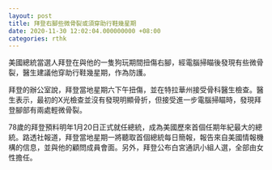 ```yaml
---
layout: post
title: 拜登右腳些微骨裂或須穿助行鞋幾星期
date: 2020-11-30 12:02:04.000000000 +08:00
categories: rthk
---
```


美國總統當選人拜登在與他的一隻狗玩期間扭傷右腳，經電腦掃瞄後發現有些微骨裂，醫生建議他穿助行鞋幾星期，作為防護。

拜登的辦公室說，拜登當地星期六下午扭傷，並在特拉華州接受骨科醫生檢查。醫生表示，最初的X光檢查並沒有發現明顯骨折，但接受進一步電腦掃瞄時，發現拜登腳部有兩處輕微骨裂。

78歲的拜登預料明年1月20日正式就任總統，成為美國歷來首個任期年紀最大的總統。路透社報道，拜登當地星期一將聽取首個總統每日簡報，報告來自美國情報機構的信息，並與他的顧問成員會面。另外，拜登公布白宮通訊小組人選，全部由女性擔任。
